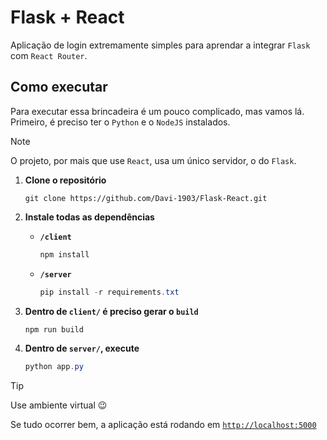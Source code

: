 # Flask + React

Aplicação de login extremamente simples para aprendar a integrar `Flask` com `React Router`.

## Como executar

Para executar essa brincadeira é um pouco complicado, mas vamos lá. Primeiro, é preciso ter o `Python` e o `NodeJS` instalados.

> [!NOTE]
> O projeto, por mais que use `React`, usa um único servidor, o do `Flask`.

1. **Clone o repositório**

    ```git
    git clone https://github.com/Davi-1903/Flask-React.git
    ```

2. **Instale todas as dependências**

    - **`/client`**

        ```powershell
        npm install
        ```

    - **`/server`**

        ```powershell
        pip install -r requirements.txt
        ```

3. **Dentro de `client/` é preciso gerar o `build`**

    ```powershell
    npm run build
    ```

4. **Dentro de `server/`, execute**

    ```powershell
    python app.py
    ```

> [!TIP]
> Use ambiente virtual 😉

Se tudo ocorrer bem, a aplicação está rodando em [`http://localhost:5000`](http://localhost:5000)
